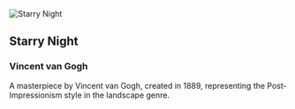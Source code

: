 
<div class="artwork-of-the-day">
  <div class="container">
    <div class="img-wrapper">
      <img
        src="https://uploads0.wikiart.org/00142/images/vincent-van-gogh/the-starry-night.jpg"
        alt="Starry Night" />
    </div>
    <div class="artwork-detail">
      <div class="artwork-origin"> 
        <h2 class="artwork-name">Starry Night</h2>
        <h3 class="artist">
          Vincent van Gogh
        </h3>
      </div>
      <p class="description">
        A masterpiece by Vincent van Gogh, created in 1889, representing the Post-Impressionism style in the landscape genre.
      </p>
    </div>
  </div>
</div>
